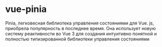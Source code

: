 # vue-pinia
Pinia, легковесная библиотека управления состояниями для Vue. js, приобрела популярность в последнее время. Она использует новую систему реактивности во Vue 3 для создания интуитивно понятной и полностью типизированной библиотеки управления состояниями
